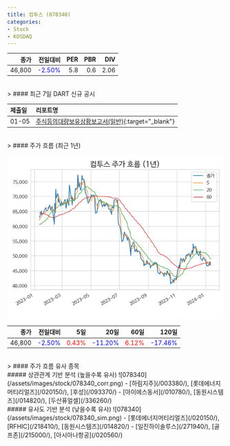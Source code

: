 ```yaml
---
title: 컴투스 (078340)
categories:
- Stock
- KOSDAQ
---
```


|종가|전일대비|PER|PBR|DIV|
|---:|-------:|--:|--:|--:|
|46,800|<span style="color: blue">-2.50%</span>|5.8|0.6|2.06|

<!-- more -->

<br>
> #### 최근 7일 DART 신규 공시

<br>

|제출일|리포트명|
|:-----|:-------|
|01-05|[주식등의대량보유상황보고서(일반)](https://dart.fss.or.kr/dsaf001/main.do?rcpNo=20240105000391){:target="_blank"}|

<br>
> #### 주가 흐름 (최근 1년)

![078340](/assets/images/stock/078340.png)

|종가|전일대비|5일|20일|60일|120일|
|---:|-------:|--:|---:|---:|----:|
|46,800|<span style="color: blue">-2.50%</span>|<span style="color: red">0.43%</span>|<span style="color: blue">-11.20%</span>|<span style="color: red">6.12%</span>|<span style="color: blue">-17.46%</span>|

<br>
> #### 주가 흐름 유사 종목
<br>
##### 상관관계 기반 분석 (높을수록 유사)
![078340](/assets/images/stock/078340_corr.png)
- [하림지주](/003380/), [롯데에너지머티리얼즈](/020150/), [후성](/093370/)
- [아이에스동서](/010780/), [동원시스템즈](/014820/), [두산퓨얼셀](/336260/)

<br>
##### 유사도 기반 분석 (낮을수록 유사)
![078340](/assets/images/stock/078340_sim.png)
- [롯데에너지머티리얼즈](/020150/), [RFHIC](/218410/), [동원시스템즈](/014820/)
- [일진하이솔루스](/271940/), [골프존](/215000/), [아시아나항공](/020560/)